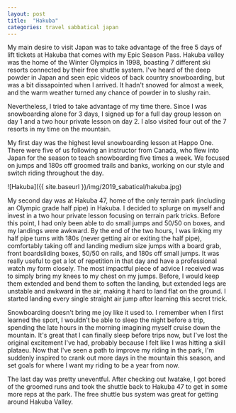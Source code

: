 ```yaml
---
layout: post
title:  "Hakuba"
categories: travel sabbatical japan
---
```


My main desire to visit Japan was to take advantage of the free 5 days of lift tickets at Hakuba that comes with my Epic Season Pass. Hakuba valley was the home of the Winter Olympics in 1998, boasting 7 different ski resorts connected by their free shuttle system. I've heard of the deep powder in Japan and seen epic videos of back country snowboarding, but was a bit dissapointed when I arrived. It hadn't snowed for almost a week, and the warm weather turned any chance of powder in to slushy rain.

Nevertheless, I tried to take advantage of my time there. Since I was snowboarding alone for 3 days, I signed up for a full day group lesson on day 1 and a two hour private lesson on day 2. I also visited four out of the 7 resorts in my time on the mountain.

My first day was the highest level snowboarding lesson at Happo One. There were five of us following an instructor from Canada, who flew into Japan for the season to teach snowboarding five times a week. We focused on jumps and 180s off groomed trails and banks, working on our style and switch riding throughout the day.

![Hakuba]({{ site.baseurl }}/img/2019_sabatical/hakuba.jpg)

My second day was at Hakuba 47, home of the only terrain park (including an Olympic grade half pipe) in Hakuba. I decided to splurge on myself and invest in a two hour private lesson focusing on terrain park tricks. Before this point, I had only been able to do small jumps and 50/50 on boxes, and my landings were awkward. By the end of the two hours, I was linking my half pipe turns with 180s (never getting air or exiting the half pipe), comfortably taking off and landing medium size jumps with a board grab, front boardsliding boxes, 50/50 on rails, and 180s off small jumps. It was really useful to get a lot of repetition in that day and have a professional watch my form closely. The most impactful piece of advice I received was to simply bring my knees to my chest on my jumps. Before, I would keep them extended and bend them to soften the landing, but extended legs are unstable and awkward in the air, making it hard to land flat on the ground. I started landing every single straight air jump after learning this secret trick.

Snowboarding doesn't bring me joy like it used to. I remember when I first learned the sport, I wouldn't be able to sleep the night before a trip, spending the late hours in the morning imagining myself cruise down the mountain. It's great that I can finally sleep before trips now, but I've lost the original excitement I've had, probably because I felt like I was hitting a skill plataeu. Now that I've seen a path to improve my riding in the park, I'm suddenly inspired to crank out more days in the mountain this season, and set goals for where I want my riding to be a year from now.

The last day was pretty uneventful. After checking out Iwatake, I got bored of the groomed runs and took the shuttle back to Hakuba 47 to get in some more reps at the park. The free shuttle bus system was great for getting around Hakuba Valley.